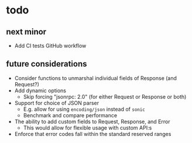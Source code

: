 # todo

## next minor

- Add CI tests GitHub workflow

## future considerations

- Consider functions to unmarshal individual fields of Response (and Request?)
- Add dynamic options
  - Skip forcing "jsonrpc: 2.0" (for either Request or Response or both)
- Support for choice of JSON parser
  - E.g. allow for using `encoding/json` instead of `sonic`
  - Benchmark and compare performance
- The ability to add custom fields to Request, Response, and Error
  - This would allow for flexible usage with custom API:s
- Enforce that error codes fall within the standard reserved ranges